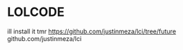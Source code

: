 # LOLCODE

ill install it tmr
https://github.com/justinmeza/lci/tree/future
github.com/justinmeza/lci